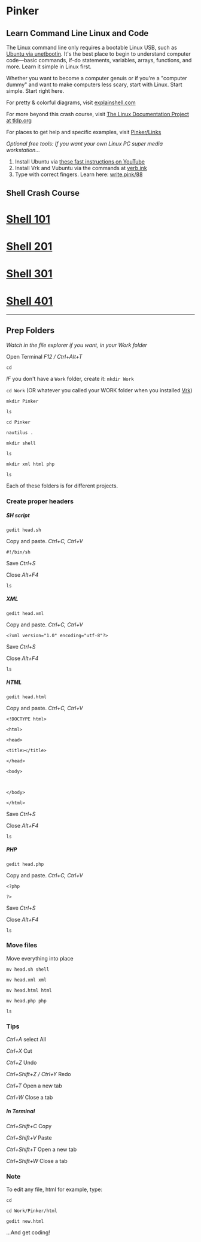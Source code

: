 # Pinker
## Learn Command Line Linux and Code

The Linux command line only requires a bootable Linux USB, such as [Ubuntu via unetbootin](https://www.youtube.com/watch?v=sYfEs0lQA8Y&index=4&list=PLizgE6nGB1Kx8jIY1JE2v9rcL9G9s_UDj). It's the best place to begin to understand computer code—basic commands, if-do statements, variables, arrays, functions, and more. Learn it simple in Linux first.

Whether you want to become a computer genuis or if you're a "computer dummy" and want to make computers less scary, start with Linux. Start simple. Start right here.

For pretty & colorful diagrams, visit [explainshell.com](https://explainshell.com)

For more beyond this crash course, visit [The Linux Documentation Project at tldp.org](http://tldp.org)

For places to get help and specific examples, visit [Pinker/Links](https://github.com/inkVerb/Pinker/blob/master/Links.md)

*Optional free tools: If you want your own Linux PC super media workstation...*

1. Install Ubuntu via [these fast instructions on YouTube](https://www.youtube.com/watch?v=_9NvmAitlwA&list=PLizgE6nGB1Kx8jIY1JE2v9rcL9G9s_UDj)
2. Install Vrk and Vubuntu via the commands at [verb.ink](http://verb.ink)
3. Type with correct fingers. Learn here: [write.pink/88](http://write.pink/88)

## Shell Crash Course

# [Shell 101](https://github.com/inkVerb/pinker/tree/master/101-shell)

# [Shell 201](https://github.com/inkVerb/pinker/tree/master/201-shell)

# [Shell 301](https://github.com/inkVerb/pinker/tree/master/301-shell)

# [Shell 401](https://github.com/inkVerb/pinker/tree/master/401-shell)

___

## Prep Folders

*Watch in the file explorer if you want, in your Work folder*

Open Terminal *F12 / Ctrl+Alt+T*

`cd `

*IF* you don't have a `Work` folder, create it: `mkdir Work`

`cd Work` (OR whatever you called your WORK folder when you installed [Vrk](http://verb.ink))

`mkdir Pinker`

`ls`

`cd Pinker`

`nautilus .`

`mkdir shell`

`ls`

`mkdir xml html php`

`ls`

Each of these folders is for different projects.

### Create proper headers

##### SH script

`gedit head.sh`

Copy and paste. *Ctrl+C, Ctrl+V*

`#!/bin/sh`

Save *Ctrl+S*

Close *Alt+F4*

`ls`

##### XML

`gedit head.xml`

Copy and paste. *Ctrl+C, Ctrl+V*

`<?xml version="1.0" encoding="utf-8"?>`

Save *Ctrl+S*

Close *Alt+F4*

`ls`

##### HTML

`gedit head.html`

Copy and paste. *Ctrl+C, Ctrl+V*

`<!DOCTYPE html>`

`<html>`

`<head>`

`<title></title>`

`</head>`

`<body>`

` `

`</body>`

`</html>`

Save *Ctrl+S*

Close *Alt+F4*

`ls`

##### PHP

`gedit head.php`

Copy and paste. *Ctrl+C, Ctrl+V*

`<?php`

`?>`

Save *Ctrl+S*

Close *Alt+F4*

`ls`

### Move files

Move everything into place

`mv head.sh shell`

`mv head.xml xml`

`mv head.html html`

`mv head.php php`

`ls`

### Tips

*Ctrl+A* select All

*Ctrl+X* Cut

*Ctrl+Z* Undo

*Ctrl+Shift+Z / Ctrl+Y* Redo

*Ctrl+T* Open a new tab

*Ctrl+W* Close a tab

##### In Terminal

*Ctrl+Shift+C* Copy

*Ctrl+Shift+V* Paste

*Ctrl+Shift+T* Open a new tab

*Ctrl+Shift+W* Close a tab

### Note

To edit any file, html for example, type:

`cd `

`cd Work/Pinker/html`

`gedit new.html`

...And get coding!
